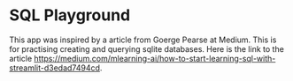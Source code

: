 # SQL Playground
This app was inspired by a article from Goerge Pearse at Medium. This is for practising creating and querying sqlite databases. Here is the link to the article
https://medium.com/mlearning-ai/how-to-start-learning-sql-with-streamlit-d3edad7494cd.
